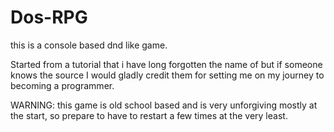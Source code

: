 # Dos-RPG
this is a console based dnd like game.

Started from a tutorial that i have long forgotten the name of but if someone knows the source I would gladly credit them for setting me on my journey to becoming a programmer.

WARNING: this game is old school based and is very unforgiving mostly at the start, so prepare to have to restart a few times at the very least.
